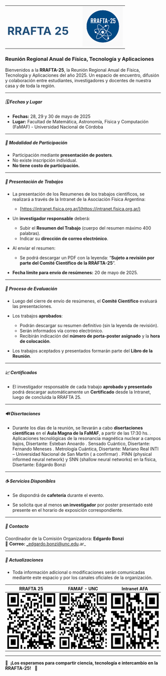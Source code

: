 <div align="center">

<table style="width:100%; max-width:1000px; border:0;">
<tr>
<td width="55%" align="center">
<h1 style="color:#1f4e79; font-size:36px;">RRAFTA 25</h1>
</td>
<td width="45%" align="right">
<img src="Logo_RRAFTA-25.png" alt="RRAFTA 25" width="130" height="130">
</td>
</tr>
</table>

</div>


### Reunión Regional Anual de Física, Tecnología y Aplicaciones

Bienvenidos a la **RRAFTA-25**, la Reunión Regional Anual de Física, Tecnología y Aplicaciones del año 2025. Un espacio de encuentro, difusión y colaboración entre estudiantes, investigadores y docentes de nuestra casa y de toda la región.

---

##### 🗓️ Fechas y Lugar

- **Fechas:** 28, 29 y 30 de mayo de 2025
- **Lugar:** Facultad de Matemática, Astronomía, Física y Computación (FaMAF) - Universidad Nacional de Córdoba

---

##### 🔹 Modalidad de Participación

- Participación mediante **presentación de posters**.
- No existe inscripción individual.
- **No tiene costo de participación.**

---

##### 📅 Presentación de Trabajos

- La presentación de los Resumenes de los trabajos científicos, se realizará a través de la Intranet de la Asociación Física Argentina:
  
  - [https://intranet.fisica.org.ar/](https://intranet.fisica.org.ar/)

- Un **investigador responsable** deberá:
  
  - Subir el **Resumen del Trabajo** (cuerpo del resumen máximo 400 palabras).
  - Indicar su **dirección de correo electrónico**.

<div style="page-break-after: always;"></div>

- Al enviar el resumen:
  
  - Se podrá descargar un PDF con la leyenda: “**Sujeto a revisión por parte del Comité Científico de la RRAFTA-25**”.

- **Fecha límite para envío de resúmenes:** 20 de mayo de 2025.

---

##### 🔄 Proceso de Evaluación

- Luego del cierre de envío de resúmenes, el **Comité Científico** evaluará las presentaciones.

- Los trabajos **aprobados**:
  
  - Podrán descargar su resumen definitivo (sin la leyenda de revisión).
  - Serán informados vía correo electrónico.
  - Recibirán indicación del **número de porta-poster asignado** y la **hora de colocación**.

- Los trabajos aceptados y presentados formarán parte del **Libro de la Reunión**.

---

##### 📈 Certificados

- El investigador responsable de cada trabajo **aprobado y presentado** podrá descargar automáticamente un **Certificado** desde la Intranet, luego de concluida la RRAFTA 25.

---

##### 🔊 Disertaciones

- Durante los días de la reunión, se llevarán a cabo **disertaciones científicas** en el **Aula Magna de la FaMAF**, a partir de las 17:30 hs.
. Aplicaciones tecnológicas de la resonancia magnética nuclear a campos bajos, Disertante: Esteban Anoardo 
. Sensado Cuántico, Disertante: Fernando Meneses
. Metrología Cuántica, Disertante: Mariano Real INTI – Universidad Nacional de San Martín ( a confirmar)
. PINN (physical informed neural network) y SNN (shallow neural networks) en la física, Disertante: Edgardo Bonzi

---

##### ☕ Servicios Disponibles

- Se dispondrá de **cafetería** durante el evento.

- Se solicita que al menos **un investigador** por poster presentado esté presente en el horario de exposición correspondiente.

---
<div style="page-break-after: always;"></div>

##### 📧 Contacto

Coordinador de la Comisión Organizadora: **Edgardo Bonzi**  
📧 **Correo:** _edgardo.bonzi@unc.edu.ar_

---

##### 🔄 Actualizaciones

- Toda información adicional o modificaciones serán comunicadas mediante este espacio y por los canales oficiales de la organización.

| RRAFTA 25                                                                               | FAMAF - UNC                                                                | Intranet AFA                                                                             |
|:---------------------------------------------------------------------------------------:|:--------------------------------------------------------------------------:|:----------------------------------------------------------------------------------------:|
| <img src="qr-code_RRAFTA_2025.png" alt="QR de la RRAFTA-25" width="180" height="180" /> | <img src="qr-code_FAMAF.png" alt="QR de FaMAF" width="180" height="180" /> | <img src="qr-code_INTRANET_AFA.png" alt="QR de Intranet AFA" width="180" height="180" /> |

---

🌟  **¡Los esperamos para compartir ciencia, tecnología e intercambio en la RRAFTA-25!**   🌟
